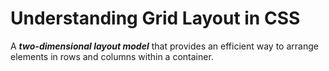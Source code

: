 # Understanding Grid Layout in CSS

A **_two-dimensional layout model_** that provides an efficient way to arrange elements in rows and columns within a container.
